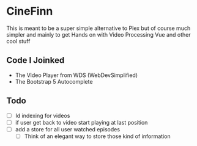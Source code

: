 # CineFinn

This is meant to be a super simple alternative to Plex but of course much simpler and mainly to get Hands on with Video Processing Vue and other cool stuff

## Code I Joinked

- The Video Player from WDS (WebDevSimplified)
- The Bootstrap 5 Autocomplete

## Todo

- [ ] Id indexing for videos
- [ ] if user get back to video start playing at last position
- [ ] add a store for all user watched episodes
  - [ ] Think of an elegant way to store those kind of information
